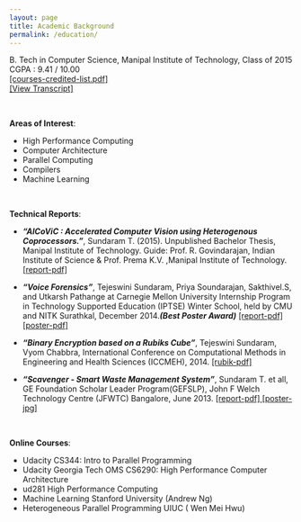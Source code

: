 ```yaml
---
layout: page
title: Academic Background
permalink: /education/
---
```


B. Tech in Computer Science, Manipal Institute of Technology, Class of 2015 </br>
CGPA : 9.41 / 10.00 </br> <a href ="{{ site.baseurl }}/assets/courses-manipal.pdf"> [courses-credited-list.pdf] </a>
</br> <a href ="{{ site.baseurl }}/assets/transcript.pdf"> [View Transcript] </a>

</br>

**Areas of Interest**:  </br>

- High Performance Computing
- Computer Architecture
- Parallel Computing
- Compilers
- Machine Learning

</br>

**Technical Reports**: </br>

- ***“AlCoViC : Accelerated Computer Vision using Heterogenous Coprocessors.”***,
Sundaram T. (2015). Unpublished Bachelor Thesis, Manipal Institute
of Technology. Guide: Prof. R. Govindarajan, Indian Institute of Science & Prof.
Prema K.V. ,Manipal Institute of Technology.<a href ="{{ site.baseurl }}/assets/alcovic-report.pdf"> [report-pdf]</a>

- ***“Voice Forensics”***, Tejeswini Sundaram, Priya Soundarajan, Sakthivel.S, and
Utkarsh Pathange at Carnegie Mellon University Internship Program in Technology Supported Education
(IPTSE) Winter School, held by CMU and NITK Surathkal, December 2014.***(Best Poster Award)*** 
<a href ="{{ site.baseurl }}/assets/voicereport.pdf"> [report-pdf] </a>
<a href ="{{ site.baseurl }}/assets/FinalPoster-VoiceForensics.pdf"> [poster-pdf] </a>

- ***“Binary Encryption based on a Rubiks Cube”***, Tejeswini Sundaram, Vyom
Chabbra, International Conference on Computational Methods in Engineering and
Health Sciences (ICCMEH), 2014.
<a href = "{{ site.baseurl }}/assets/rubik.pdf"> [rubik-pdf] </a>

- ***“Scavenger - Smart Waste Management System”***, Sundaram T. et all, GE Foundation Scholar Leader Program(GEFSLP), 
John F Welch Technology Centre (JFWTC) Bangalore, June 2013.
<a href ="{{ site.baseurl }}/assets/scavenger.pdf"> [report-pdf] </a>
<a href ="{{ site.baseurl }}/assets/scavenger.jpg"> [poster-jpg] </a>

</br>

**Online Courses**: </br>

- Udacity CS344: Intro to Parallel Programming
- Udacity Georgia Tech OMS CS6290: High Performance Computer Architecture
- ud281 High Performance Computing
- Machine Learning Stanford University (Andrew Ng)
- Heterogeneous Parallel Programming UIUC ( Wen Mei Hwu)

<br/>
<br/>
<br/>
<br/>












